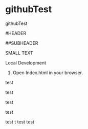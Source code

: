 # githubTest
githubTest

#HEADER

##SUBHEADER

SMALL TEXT

Local Development

1. Open Index.html in your browser. 

test

test

test

test

test
t
test
test
